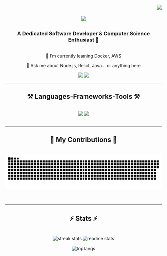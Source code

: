 <img align="right" src="https://visitor-badge.laobi.icu/badge?page_id=AjinkyaD3.AjinkyaD3" /> <h1 align="center"> <img src="https://readme-typing-svg.herokuapp.com/?font=Righteous&size=35&center=true&vCenter=true&width=500&height=70&duration=4000&lines=Hi+There!+👋;+I'm+Ajinkya!;" /> </h1> <h3 align="center">A Dedicated Software Developer & Computer Science Enthusiast 🚀</h3> <br/> <div align="center">
🌱 I’m currently learning Docker, AWS

💬 Ask me about Node.js, React, Java... or anything here

</div> <div align="center"> <a href="mailto:ajinkyadhotre201@gmail.com"> <img src="https://img.shields.io/badge/Gmail-333333?style=for-the-badge&logo=gmail&logoColor=red" /> </a> <a href="https://linkedin.com/in/AjinkyaD3" target="_blank"> <img src="https://img.shields.io/badge/LinkedIn-0077B5?style=for-the-badge&logo=linkedin&logoColor=white" /> </a> </div> <hr/> <h2 align="center">⚒️ Languages-Frameworks-Tools ⚒️</h2> <br/> <div align="center"> <img src="https://skillicons.dev/icons?i=react,bootstrap,html,css,vscode,github,figma,tailwind,git,cpp" /> <img src="https://skillicons.dev/icons?i=nodejs,python,javascript,typescript,express,firebase,mongodb,c,java,mysql" /><br> </div> <br/> <hr/> <div align="center"> <h2>🐍 My Contributions 🐍</h2> <br> <img alt="snake eating my contributions" src="https://raw.githubusercontent.com/AjinkyaD3/AjinkyaD3/main/github-contribution-grid-snake.svg" />
<br/><br/><br/>

</div>
<hr/> 

<h2 align="center">⚡ Stats ⚡</h2> 
<br> 
<div align="center"> <img width=390 src="https://github-readme-streak-stats-salesp07.vercel.app/?user=AjinkyaD3&count_private=true&theme=react&border_radius=10" alt="streak stats"/> 
  
  <img width=390 src="https://github-readme-stats-salesp07.vercel.app/api?username=AjinkyaD3&count_private=true&show_icons=true&theme=react&rank_icon=github&border_radius=10" alt="readme stats" /> 
  
  <br/>
  
  <img width=325 align="center" src="https://github-readme-stats-salesp07.vercel.app/api/top-langs/?username=AjinkyaD3&hide=HTML&langs_count=8&layout=compact&theme=react&border_radius=10&size_weight=0.5&count_weight=0.5&exclude_repo=github-readme-stats" alt="top langs" /> </div>
